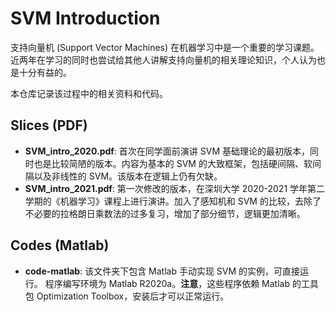 # SVM Introduction
支持向量机 (Support Vector Machines) 在机器学习中是一个重要的学习课题。
近两年在学习的同时也尝试给其他人讲解支持向量机的相关理论知识，个人认为也是十分有益的。

本仓库记录该过程中的相关资料和代码。

## Slices (PDF)
- **SVM_intro_2020.pdf**: 首次在同学面前演讲 SVM 基础理论的最初版本，同时也是比较简陋的版本。内容为基本的 SVM 的大致框架，包括硬间隔、软间隔以及非线性的 SVM。该版本在逻辑上仍有欠缺。
- **SVM_intro_2021.pdf**: 第一次修改的版本，在深圳大学 2020-2021 学年第二学期的《机器学习》课程上进行演讲。加入了感知机和 SVM 的比较，去除了不必要的拉格朗日乘数法的过多复习，增加了部分细节，逻辑更加清晰。

## Codes (Matlab)
- **code-matlab**: 该文件夹下包含 Matlab 手动实现 SVM 的实例，可直接运行。 程序编写环境为 Matlab R2020a。**注意**，这些程序依赖 Matlab 的工具包 Optimization Toolbox，安装后才可以正常运行。
